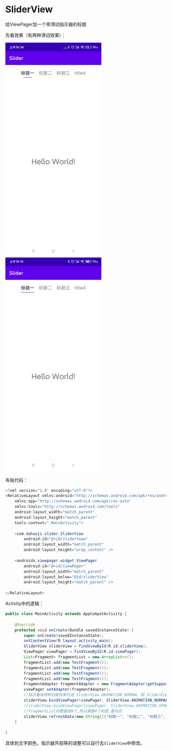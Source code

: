 # SliderView
给ViewPager加一个带滑动指示器的标题

先看效果（有两种滑动效果）：

<img width="300px" src="https://github.com/Dahuoji-Coder/SliderView/blob/main/slider_animation_normal.gif?raw=true" />
<img width="300px" src="https://github.com/Dahuoji-Coder/SliderView/blob/main/slider_animation_spread.gif?raw=true" />

布局代码：
```java
<?xml version="1.0" encoding="utf-8"?>
<RelativeLayout xmlns:android="http://schemas.android.com/apk/res/android"
    xmlns:app="http://schemas.android.com/apk/res-auto"
    xmlns:tools="http://schemas.android.com/tools"
    android:layout_width="match_parent"
    android:layout_height="match_parent"
    tools:context=".MainActivity">

    <com.dahuoji.slider.SliderView
        android:id="@+id/sliderView"
        android:layout_width="match_parent"
        android:layout_height="wrap_content" />

    <androidx.viewpager.widget.ViewPager
        android:id="@+id/viewPager"
        android:layout_width="match_parent"
        android:layout_below="@id/sliderView"
        android:layout_height="match_parent" />

</RelativeLayout>
```
Activity中的逻辑：
```java
public class MainActivity extends AppCompatActivity {

    @Override
    protected void onCreate(Bundle savedInstanceState) {
        super.onCreate(savedInstanceState);
        setContentView(R.layout.activity_main);
        SliderView sliderView = findViewById(R.id.sliderView);
        ViewPager viewPager = findViewById(R.id.viewPager);
        List<Fragment> fragmentList = new ArrayList<>();
        fragmentList.add(new TestFragment());
        fragmentList.add(new TestFragment());
        fragmentList.add(new TestFragment());
        fragmentList.add(new TestFragment());
        FragmentAdapter fragmentAdapter = new FragmentAdapter(getSupportFragmentManager(), fragmentList);
        viewPager.setAdapter(fragmentAdapter);
        //指示器有两种动画效果可选 SliderView.ANIMATION_NORMAL 和 SliderView.ANIMATION_SPREAD
        sliderView.bindViewPager(viewPager, SliderView.ANIMATION_NORMAL);
        //sliderView.bindViewPager(viewPager, SliderView.ANIMATION_SPREAD);
        //fragmentList的数量是4个,所以需要4个标题,要对应
        sliderView.refreshData(new String[]{"标题一", "标题二", "标题三", "title4"}, 50, Color.BLACK);
    }

}
```
具体到文字颜色，指示器外观等的调整可以自行去`SliderView`中修改。




